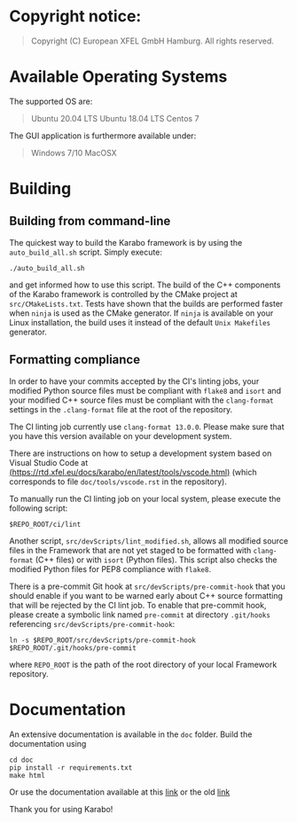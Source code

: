 # Copyright notice:

> Copyright (C) European XFEL GmbH Hamburg. All rights reserved.


# Available Operating Systems

The supported OS are:

> Ubuntu 20.04 LTS
> Ubuntu 18.04 LTS
> Centos 7

The GUI application is furthermore available under:

> Windows 7/10
> MacOSX

# Building

## Building from command-line ###

The quickest way to build the Karabo framework is by using the `auto_build_all.sh` script. Simply execute:

    ./auto_build_all.sh

and get informed how to use this script. The build of the C++ components of the Karabo framework is controlled by the CMake project at `src/CMakeLists.txt`. Tests have shown that the builds are performed faster when `ninja` is used as the CMake generator. If `ninja` is available on your Linux installation, the build uses it instead of the default `Unix Makefiles` generator. 

## Formatting compliance

In order to have your commits accepted by the CI's linting jobs, your modified Python source files must be compliant
with `flake8` and `isort` and your modified C++ source files must be compliant with
the `clang-format` settings in the `.clang-format` file at the root of the
repository.

The CI linting job currently use `clang-format 13.0.0`. Please make sure
that you have this version available on your development system.

There are instructions on how to setup a development system based on Visual Studio Code at [(https://rtd.xfel.eu/docs/karabo/en/latest/tools/vscode.html)](https://rtd.xfel.eu/docs/karabo/en/latest/tools/vscode.html) (which corresponds to file `doc/tools/vscode.rst` in the repository).

To manually run the CI linting job on your local system, please execute the following script:

    $REPO_ROOT/ci/lint


Another script, `src/devScripts/lint_modified.sh`, allows all modified
source files in the Framework that are not yet staged to be formatted with
`clang-format` (C++ files) or with `isort` (Python files). This script also checks the modified Python files for PEP8 compliance with `flake8`.

There is a pre-commit Git hook at `src/devScripts/pre-commit-hook` that you should enable if you want to be warned early about C++ source formatting that will be rejected by the CI lint job. To enable that pre-commit hook, please create a symbolic link named `pre-commit` at directory `.git/hooks` referencing `src/devScripts/pre-commit-hook`:

    ln -s $REPO_ROOT/src/devScripts/pre-commit-hook $REPO_ROOT/.git/hooks/pre-commit

where `REPO_ROOT` is the path of the root directory of your local Framework repository.

# Documentation

An extensive documentation is available in the `doc` folder.
Build the documentation using

    cd doc
    pip install -r requirements.txt
    make html

Or use the documentation available at this [link](https://rtd.xfel.eu/docs/karabo/en/latest/)
or the old [link](https://in.xfel.eu/readthedocs/docs/karabo/en/latest/)

Thank you for using Karabo!
